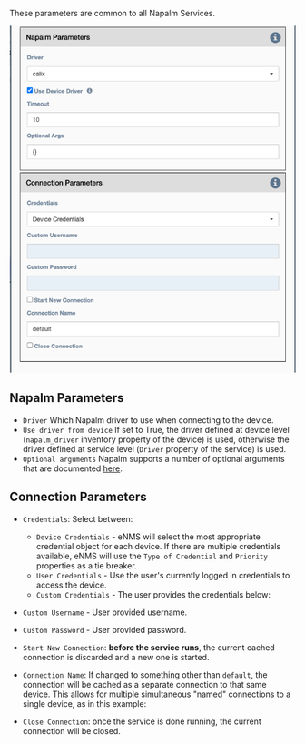 These parameters are common to all Napalm Services.

![Napalm Common Parameters](../../_static/automation/builtin_service_types/napalm_common.png)

## Napalm Parameters

- `Driver` Which Napalm driver to use when connecting to the device.
- `Use driver from device` If set to True, the driver defined at
   device level (`napalm_driver` inventory property of the device) is used,
   otherwise the driver defined at service level (`Driver` property of
   the service) is used.
- `Optional arguments` Napalm supports a number of optional arguments
   that are documented 
   [here](https://napalm.readthedocs.io/en/latest/support/index.html#optional-arguments).
     
## Connection Parameters

- `Credentials`: Select between:

    - `Device Credentials` - eNMS will select the most appropriate credential
      object for each device. If there are multiple credentials available, eNMS
      will use the `Type of Credential` and `Priority` properties as a tie
      breaker.
    - `User Credentials` - Use the user's currently logged in credentials to
      access the device.
    - `Custom Credentials` - The user provides the credentials below:

- `Custom Username` - User provided username.

- `Custom Password` - User provided password.

- `Start New Connection`: **before the service runs**, the current
  cached connection is discarded and a new one is started.
    
- `Connection Name`: If changed to something other than `default`, the
  connection will be cached as a separate connection to that same device.
  This allows for multiple simultaneous "named" connections to a single
  device, as in this example:
    
- `Close Connection`: once the service is done running, the current
  connection will be closed.
